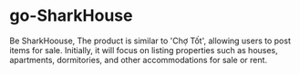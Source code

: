 # go-SharkHouse
Be SharkHoouse, The product is similar to 'Chợ Tốt', allowing users to post items for sale. Initially, it will focus on listing properties such as houses, apartments, dormitories, and other accommodations for sale or rent.
